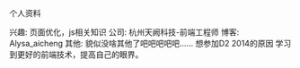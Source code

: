 个人资料

兴趣: 页面优化，js相关知识
公司: 杭州天阙科技-前端工程师
博客: Alysa_aicheng
其他: 貌似没啥其他了吧吧吧吧吧……
想参加D2 2014的原因
学习到更好的前端技术，提高自己的眼界。
